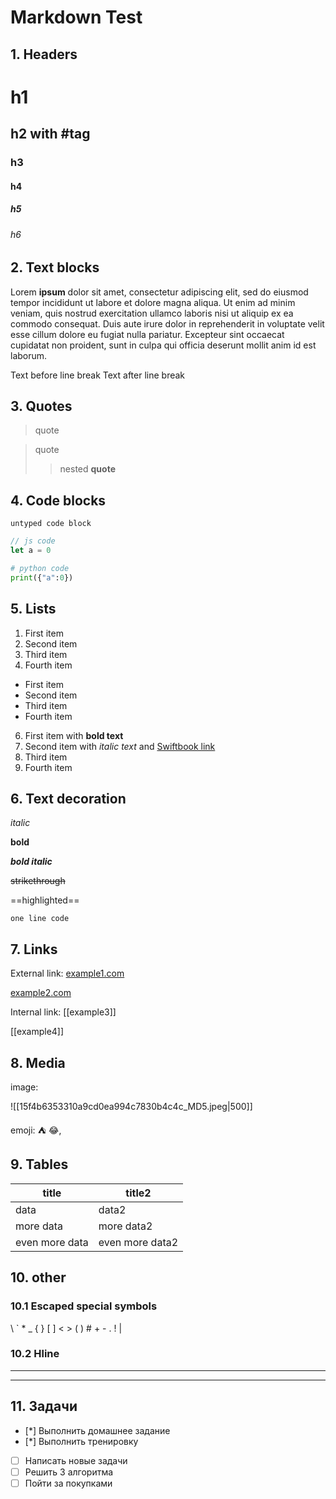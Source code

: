 # Markdown Test

## 1. Headers

# h1
## h2 with #tag
### h3
#### h4
##### h5
###### h6

## 2. Text blocks

Lorem **ipsum** dolor sit amet, consectetur adipiscing elit, sed do eiusmod tempor incididunt ut labore et dolore magna aliqua. Ut enim ad minim veniam, quis nostrud exercitation ullamco laboris nisi ut aliquip ex ea commodo consequat.
Duis aute irure dolor in reprehenderit in voluptate velit esse cillum dolore eu fugiat nulla pariatur. Excepteur sint occaecat cupidatat non proident, sunt in culpa qui officia deserunt mollit anim id est laborum.

Text before line break
Text after line break

## 3. Quotes

> quote

>quote
>> nested **quote**

## 4. Code blocks

```
untyped code block
```

```js
// js code
let a = 0
```

```python
# python code
print({"a":0})
```

## 5. Lists

1. First item
2. Second item
3. Third item
4. Fourth item

- First item
- Second item
- Third item
- Fourth item

6. First item with **bold text**
9. Second item with *italic text* and [Swiftbook link](https://swiftbook.org)
10. Third item
2. Fourth item 

## 6. Text decoration

*italic*

**bold**

***bold italic***

~~strikethrough~~

==highlighted==

`one line code`

## 7. Links

External link: [example1.com](http://example1.com)

[example2.com](http://example2.com)

Internal link: [[example3]]

[[example4]]

## 8. Media

image:

![[15f4b6353310a9cd0ea994c7830b4c4c_MD5.jpeg|500]]

emoji: ⛺  😂‚

## 9. Tables

| title | title2 |
| --- | ---- |
| data | data2 |
| more data | more data2 |
| even more data | even more data2 |

## 10. other
### 10.1 Escaped special symbols

\\ \` \* \_ \{ \} \[ \] \< \> \( \) \# \+ \- \. \! \|

### 10.2 Hline

---

___

## 11. Задачи

- [*] Выполнить домашнее задание
- [*] Выполнить тренировку
- [ ] Написать новые задачи
- [ ] Решить 3 алгоритма
- [ ] Пойти за покупками
